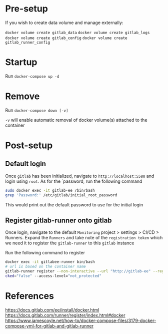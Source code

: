 # Pre-setup

If you wish to create data volume and manage externally:

`docker volume create gitlab_data`
`docker volume create gitlab_logs`
`docker volume create gitlab_config`
`docker volume create gitlab_runner_config`

# Startup

Run `docker-compose up -d`

# Remove

Run `docker-compose down [-v]`

`-v` will enable automatic removal of docker volume(s) attached to the container

# Post-setup

## Default login

Once `gitlab` has been initialized, navigate to `http://localhost:5580` and login using `root`. As for the `password, run the following command

```bash
sudo docker exec -it gitlab-ee /bin/bash
grep 'Password:' /etc/gitlab/initial_root_password
```

This would print out the default password to use for the initial login

## Register gitlab-runner onto gitlab

Once login, navigate to the default `Monitoring` project > settings > CI/CD > Runners. Expand the `Runners` and take note of the `registration token` which we need it to register the `gitlab-runner` to this `gitlab` instance

Run the following command to register

```bash
docker exec -it gitlabee-runner bin/bash
# url is based on the container name
gitlab-runner register --non-interactive --url "http://gitlab-ee" --registration-token D2Nty7KU9iXDoRXVZewT --executor "docker" --docker-image alphine:latest --description "do-runner" --tag-list "docker" --run-untagged="true" --lo
cked="false" --access-level="not_protected"
```

# References

https://docs.gitlab.com/ee/install/docker.html
https://docs.gitlab.com/runner/register/index.html#docker
https://www.jamescoyle.net/how-to/docker-compose-files/3179-docker-compose-yml-for-gitlab-and-gitlab-runner